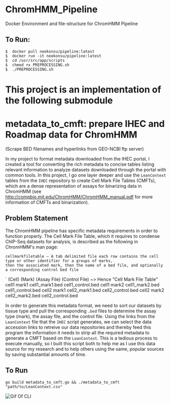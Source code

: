 # ChromHMM_Pipeline
Docker Environment and file-structure for ChromHMM Pipeline
## To Run:
    $  docker pull neekonsu/pipeline:latest
    $  docker run -it neekonsu/pipeline:latest
    $  cd /usr/src/app/scripts
    $  chmod +x PREPROCESSING.sh
    $  ./PREPROCESSING.sh

# This project is an implementation of the following submodule
# metadata_to_cmft: prepare IHEC and Roadmap data for ChromHMM
(Scrape BED filenames and hyperlinks from GEO-NCBI ftp server)


In my project to format metadata downloaded from the IHEC portal, I created a tool for converting the rich metadata to concise tables listing relevant information to analyze datasets downloaded through the portal with common tools. In this project, I go one layer deeper and use the `LeanContext` tables from the `IHEC` repository to create Cell Mark File Tables (CMFTs), which are a dense representation of assays for binarizing data in ChromHMM (see <http://compbio.mit.edu/ChromHMM/ChromHMM_manual.pdf> for more information of CMFTs and binarization).

## Problem Statement
The ChromHMM pipeline has specific metadata requirements in order to function properly. The Cell Mark File Table, which it requires to condense ChIP-Seq datasets for analysis, is described as the following in ChromHMM's man page: 

    cellmarkfiletable – A tab delimited file each row contains the cell type or other identifier for a groups of marks,
    then the associated mark, then the name of a bed file, and optionally a corresponding control bed file
`
    (Cell) (Mark) (Assay File)    (Control File) ~> Hence "Cell Mark File Table"
    cell1  mark1 cell1_mark1.bed cell1_control.bed
    cell1  mark2 cell1_mark2.bed cell1_control.bed
    cell2  mark1 cell2_mark1.bed cell2_control.bed
    cell2  mark2 cell2_mark2.bed cell2_control.bed

In order to generate this metadata format, we need to sort our datasets by tissue type and pull the corresponding `.bed` files to determine the assay type (mark), the assay file, and the control file. Using the links from the `LeanContext` file that the `IHEC` script generates, we can select the data accession links to retreive our data repositories and thereby feed this program the information it needs to strip all the required metadata to generate a CMFT based on the `LeanContext`. This is a tedious process to execute manually, so I built this script both to help me as I use this data source for my research and to help others using the same, popular sources by saving substantial amounts of time.  

## To Run
    go build metadata_to_cmft.go && ./metadata_to_cmft "path/to/LeanContext.csv"
![Gif Of CLI](./res/run.gif)

